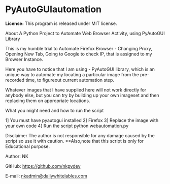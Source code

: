 # PyAutoGUIautomation

**License:**
This program is released under MIT license.

About
A Python Project to Automate Web Browser Activity, using PyAutoGUI Library

This is my humble trial to Automate Firefox Browser - Changing Proxy, Opening New Tab, Going to Google to check IP, that is assigned to my Browser Instance.

Here you have to notice that I am using - PyAutoGUI library, which is an unique way to automate my locating a particular image from the pre-recorded time, to figureout current automation step.

Whatever images that I have supplied here will not work directly for anybody else, but you can try by building up your own imageset and then replacing them on appropriate locations.

What you might need and how to run the script

1] You must have pyautogui installed
2] Firefox
3] Replace the image with your own code
4] Run the script
	python webautomation.py

Disclaimer
The author is not responsible for any damage caused by the script so use it with caution.
**Also,note that this script is only for Educational purpose.

Author:
NK

GitHub:
https://github.com/nkpydev

E-mail:
nkadmin@dailywhitelables.com
